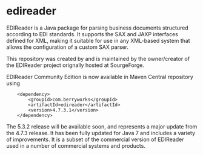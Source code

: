 # edireader
EDIReader is a Java package for parsing business documents structured according to EDI standards. It supports the SAX and JAXP interfaces defined for XML, making it suitable for use in any XML-based system that allows the configuration of a custom SAX parser.

This repository was created by and is maintained by the owner/creator of the EDIReader project orignally hosted at SourgeForge.

EDIReader Community Edition is now available in Maven Central repository using

        <dependency>
            <groupId>com.berryworks</groupId>
            <artifactId>edireader</artifactId>
            <version>4.7.3.1</version>
        </dependency>
        
The 5.3.2 release will be available soon, and represents a major update from the 4.7.3 release. It has been fully updated for Java 7 and includes a variety of improvements. It is a subset of the commercial version of EDIReader used in a number of commercial systems and products.         
